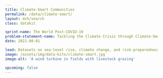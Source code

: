 ```yaml
---
title: Climate-Smart Communities
permalink: /data/climate-smart/
layout: dch/search
class: datakit

sprint-name: The World Post-COVID-19
problem-statement-name: Tackling the Climate Crisis through Climate-Smart Communities
date: 2021-08-01

lead: Datasets on sea-level rise, climate change, and risk-preparedness
image: /assets/img/data-kits/climate-smart.jpg
image-alt: 'A wind turbine in fields with livestock grazing'

upcoming: false
---
```

